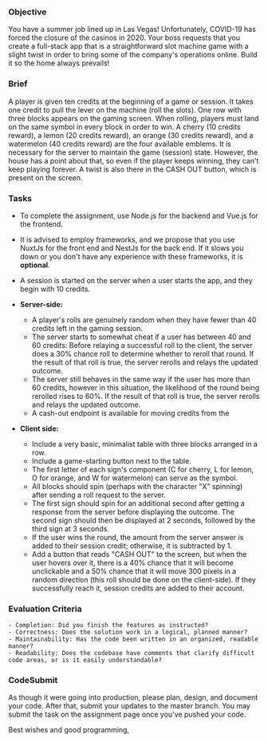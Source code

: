 ### Objective

You have a summer job lined up in Las Vegas! Unfortunately, COVID-19 has forced the closure of the casinos in 2020. Your boss requests that you create a full-stack app that is a straightforward slot machine game with a slight twist in order to bring some of the company's operations online. Build it so the home always prevails!

### Brief
A player is given ten credits at the beginning of a game or session.
It takes one credit to pull the lever on the machine (roll the slots).
One row with three blocks appears on the gaming screen.
When rolling, players must land on the same symbol in every block in order to win.
A cherry (10 credits reward), a lemon (20 credits reward), an orange (30 credits reward), and a watermelon (40 credits reward) are the four available emblems.
It is necessary for the server to maintain the game (session) state.
However, the house has a point about that, so even if the player keeps winning, they can't keep playing forever.
A twist is also there in the CASH OUT button, which is present on the screen.

### Tasks
- To complete the assignment, use Node.js for the backend and Vue.js for the frontend.
-   It is advised to employ frameworks, and we propose that you use NuxtJs for the front end and NestJs for the back end. If it slows you down or you don't have any experience with these frameworks, it is **optional**. 
-   A session is started on the server when a user starts the app, and they begin with 10 credits.

-   **Server-side:**

    - A player's rolls are genuinely random when they have fewer than 40 credits left in the gaming session.
    -   The server starts to somewhat cheat if a user has between 40 and 60 credits:
        Before relaying a successful roll to the client, the server does a 30% chance roll to determine whether to reroll that round.
        If the result of that roll is true, the server rerolls and relays the updated outcome.
    -   The server still behaves in the same way if the user has more than 60 credits, however in this situation, the likelihood of the round being rerolled rises to 60%.
        If the result of that roll is true, the server rerolls and relays the updated outcome.
    - A cash-out endpoint is available for moving credits from the

-   **Client side:**
    - Include a very basic, minimalist table with three blocks arranged in a row.
    - Include a game-starting button next to the table.
    - The first letter of each sign's component (C for cherry, L for lemon, O for orange, and W for watermelon) can serve as the symbol.
    - All blocks should spin (perhaps with the character "X" spinning) after sending a roll request to the server.
    - The first sign should spin for an additional second after getting a response from the server before displaying the outcome. The second sign should then be displayed at 2 seconds, followed by the third sign at 3 seconds.
    - If the user wins the round, the amount from the server answer is added to their session credit; otherwise, it is subtracted by 1.
    - Add a button that reads "CASH OUT" to the screen, but when the user hovers over it, there is a 40% chance that it will become unclickable and a 50% chance that it will move 300 pixels in a random direction (this roll should be done on the client-side). If they successfully reach it, session credits are added to their account.

### Evaluation Criteria

    - Completion: Did you finish the features as instructed?
    - Correctness: Does the solution work in a logical, planned manner?
    - Maintainability: Has the code been written in an organized, readable manner?
    - Readability: Does the codebase have comments that clarify difficult code areas, or is it easily understandable?

### CodeSubmit

As though it were going into production, please plan, design, and document your code. After that, submit your updates to the master branch. You may submit the task on the assignment page once you've pushed your code.

Best wishes and good programming,